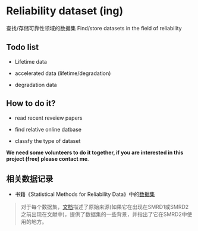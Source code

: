 # Reliability dataset (ing)


查找/存储可靠性领域的数据集 Find/store datasets in the field of reliability

## Todo list

- Lifetime data 

- accelerated data (lifetime/degradation)

- degradation data


## How to do it?

- read recent reveiew papers 

- find relative online datbase

- classfy the type of dataset 



**We need some volunteers to do it together, if you are interested in this project (free) please contact me**.


## 相关数据记录

- 书籍《Statistical Methods for Reliability Data》中的[数据集](https://github.com/wqmeeker/SMRD2Data.git)

> 对于每个数据集，[文档](https://www.math.wsu.edu/faculty/jpascual/abstracts/SMRD2-TOC-Preface.pdf)描述了原始来源(如果它在出现在SMRD1或SMRD2之前出现在文献中)，提供了数据集的一些背景，并指出了它在SMRD2中使用的地方。

